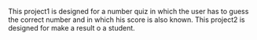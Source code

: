 This project1 is designed for a number quiz in which the user has to guess the correct number and in which his score is also known.
This project2 is designed for make a result o a student.
